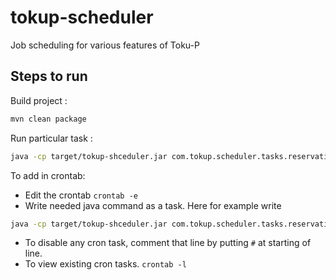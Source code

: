 # tokup-scheduler
Job scheduling for various features of Toku-P


Steps to run 
-------------

Build project :
```bash 
mvn clean package
```

Run particular task : 
```bash 
java -cp target/tokup-shceduler.jar com.tokup.scheduler.tasks.reservationreminder.Task >> log/reservationreminder.log 2 >&1 
```

To add in crontab:
* Edit the crontab  `crontab -e`
* Write needed java command as a task. Here for example write 
```bash
java -cp target/tokup-shceduler.jar com.tokup.scheduler.tasks.reservationreminder.Task >> log/reservationreminder.log 2 >&1 
```
* To disable any cron task, comment that line by putting `#` at starting of line. 
* To view existing cron tasks. `crontab -l`
